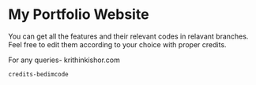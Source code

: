 # My Portfolio Website

You can get all the features and their relevant codes in relavant branches. Feel free to edit them according to your choice with proper credits.

For any queries- krithinkishor.com 



`credits-bedimcode`



